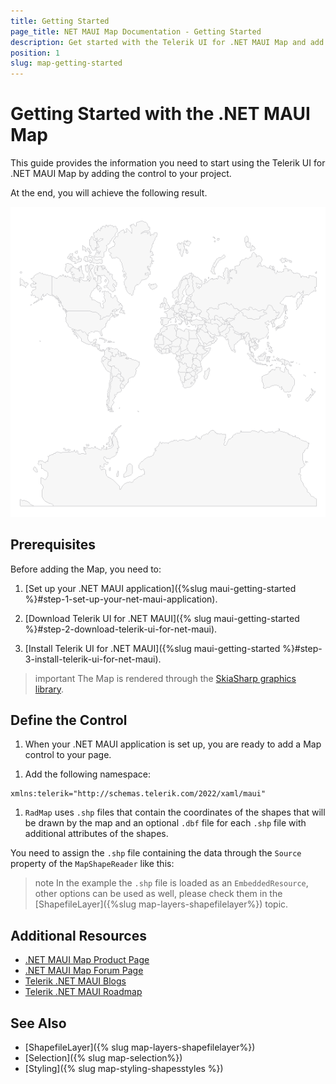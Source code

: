 ```yaml
---
title: Getting Started
page_title: NET MAUI Map Documentation - Getting Started
description: Get started with the Telerik UI for .NET MAUI Map and add the control to your .NET MAUI project.
position: 1
slug: map-getting-started
---
```


# Getting Started with the .NET MAUI Map

This guide provides the information you need to start using the Telerik UI for .NET MAUI Map by adding the control to your project.

At the end, you will achieve the following result.

![.NET MAUI Map Getting Started](images/map_getting_started.png)

## Prerequisites

Before adding the Map, you need to:

1. [Set up your .NET MAUI application]({%slug maui-getting-started %}#step-1-set-up-your-net-maui-application).

1. [Download Telerik UI for .NET MAUI]({% slug maui-getting-started %}#step-2-download-telerik-ui-for-net-maui).

1. [Install Telerik UI for .NET MAUI]({%slug maui-getting-started %}#step-3-install-telerik-ui-for-net-maui).

>important The Map is rendered through the [SkiaSharp graphics library](https://skia.org/).

## Define the Control

1. When your .NET MAUI application is set up, you are ready to add a Map control to your page.

 <snippet id='map-getting-started-xaml' />

1. Add the following namespace:

 ```XAML
 xmlns:telerik="http://schemas.telerik.com/2022/xaml/maui"
 ```

1. `RadMap` uses `.shp` files that contain the coordinates of the shapes that will be drawn by the map and an optional `.dbf` file for each `.shp` file with additional attributes of the shapes.

 You need to assign the `.shp` file containing the data through the `Source` property of the `MapShapeReader` like this:

 <snippet id='map-gettingstarted-setting-source' />

>note In the example the `.shp` file is loaded as an `EmbeddedResource`, other options can be used as well, please check them in the [ShapefileLayer]({%slug map-layers-shapefilelayer%}) topic.

## Additional Resources

- [.NET MAUI Map Product Page](https://www.telerik.com/maui-ui/map)
- [.NET MAUI Map Forum Page](https://www.telerik.com/forums/maui?tagId=1870)
- [Telerik .NET MAUI Blogs](https://www.telerik.com/blogs/mobile-net-maui)
- [Telerik .NET MAUI Roadmap](https://www.telerik.com/support/whats-new/maui-ui/roadmap)

## See Also

- [ShapefileLayer]({% slug map-layers-shapefilelayer%})
- [Selection]({% slug map-selection%})
- [Styling]({% slug map-styling-shapesstyles %})

